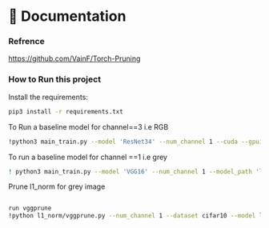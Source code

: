 📖 Documentation 
================
### Refrence
https://github.com/VainF/Torch-Pruning

### How to Run this project

Install the requirements:
```bash
pip3 install -r requirements.txt 
```

To Run a baseline model for channel==3 i.e RGB
```bash
!python3 main_train.py --model 'ResNet34' --num_channel 1 --cuda --gpuids 0 --epochs 1 --data cifar10
```
To run a baseline model for channel ==1 i.e grey
```bash
! python3 main_train.py --model 'VGG16' --num_channel 1 --model_path 'l1_norm/model/VGG16/grey' --gpuids 0 --epochs 20 --data cifar10 
```
Prune l1_norm for grey image
```bash

run vggprune
!python l1_norm/vggprune.py --num_channel 1 --dataset cifar10 --model l1_norm/model/VGG16/grey/ckpt_best.pth --save l1_norm/prune/vgg/grey
```
